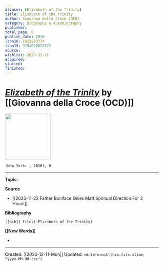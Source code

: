 ```yaml
---
aliases: [Elizabeth of the Trinity]
title: Elizabeth of the Trinity
author: Giovanna della Croce (OCD)
category: Biography & Autobiography
publisher: 
total_page: 0
publish_date: 2016
isbn10: 162282377X
isbn13: 9781622823772
source: 
wishlist: 2023-12-11
acquired: 
started: 
finished: 
---
```

# *[Elizabeth of the Trinity]()* by [[Giovanna della Croce (OCD)]]

<img src="http://books.google.com/books/content?id=vtFSvgAACAAJ&printsec=frontcover&img=1&zoom=1&source=gbs_api" width=150>

`(New York: , 2016), 0`



--- 
**Topic**: 

**Source**
- [[2023-11-22 Father Boniface Gives Matt Spiritual Direction For 3 Hours]]

**Bibliography**

```query
[[bib]] file:(~Elizabeth of the Trinity)
```
 

**[[New Words]]**

- 

---
Created: [[2023-12-11-Mon]]
Updated: `=dateformat(this.file.mtime, "yyyy-MM-dd-ccc")`